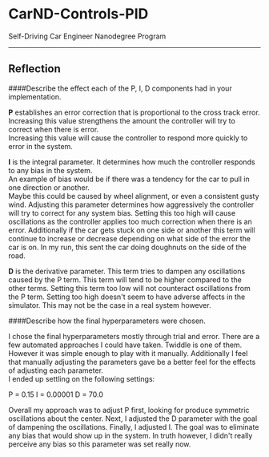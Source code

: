 # CarND-Controls-PID
Self-Driving Car Engineer Nanodegree Program

---

## Reflection

####Describe the effect each of the P, I, D components had in your implementation.

**P** establishes an error correction that is proportional to the cross track error.  
Increasing this value strengthens the amount the controller will try to correct when there is error.  
Increasing this value will cause the controller to respond more quickly to error in the system.

**I** is the integral parameter.  It determines how much the controller responds to any bias in the system.  
An example of bias would be if there was a tendency for the car to pull in one direction or another.  
Maybe this could be caused by wheel alignment, or even a consistent gusty wind.  Adjusting this parameter 
determines how aggressively the controller will try to correct for any system bias.  Setting this too high 
will  cause oscillations as the controller applies too much correction when there is an error.  Additionally 
if the car gets stuck on one side or another this term will continue to increase or decrease depending on what 
side of the error the car is on.  In my run, this sent the car doing doughnuts on the side of the road.

**D** is the derivative parameter.  This term tries to dampen any oscillations caused by the P term.  This 
term will tend to be higher compared to the other terms.  Setting this term too low will not counteract 
oscillations from the P term.  Setting too high doesn't seem to have adverse affects in the simulator.  This may 
not be the case in a real system however. 

####Describe how the final hyperparameters were chosen.

I chose the final hyperparameters mostly through trial and error.  There are a few automated approaches I could 
have taken.  Twiddle is one of them.  However it was simple enough to play with it manually.  Additionally I 
feel that manually adjusting the parameters gave be a better feel for the effects of adjusting each parameter.  
I ended up settling on the following settings:

P = 0.15
I = 0.00001
D = 70.0

Overall my approach was to adjust P first, looking for produce symmetric oscillations about the center.  Next, 
I adjusted the D parameter with the goal of dampening the oscillations.  Finally, I adjusted I.  The goal was 
to eliminate any bias that would show up in the system.  In truth however, I didn't really perceive any bias 
so this parameter was set really now.
